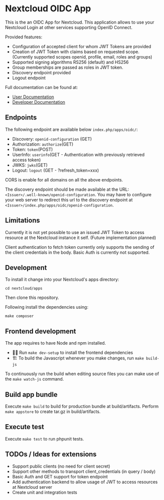 # Nextcloud OIDC App

This is the an OIDC App for Nextcloud. This application allows to use your Nextcloud Login at other services supporting OpenID Connect.

Provided features:

- Configuration of accepted client for whom JWT Tokens are provided
- Creation of JWT Token with claims based on requested scope. (Currently supported scopes openid, profile, email, roles and groups)
- Supported signing algorithms RS256 (default) and HS256
- Group memberships are passed as roles in JWT token.
- Discovery endpoint provided
- Logout endpoint

Full documentation can be found at:

- [User Documentation](https://github.com/H2CK/oidc/wiki#user-documentation)
- [Developer Documentation](https://github.com/H2CK/oidc/wiki#developer-documentation)

## Endpoints

The following endpoint are available below `index.php/apps/oidc/`:

- Discovery: `openid-configuration` (GET)
- Authorization: `authorize`(GET)
- Token: `token`(POST)
- UserInfo: `userinfo`(GET - Authentication with previously retrieved access token)
- JWKS: `jwks`(GET)
- Logout: `logout` (GET - ?refresh_token=xxx)

CORS is enable for all domains on all the above endpoints.

The discovery endpoint should be made available at the URL: `<Issuer>/.well-known/openid-configuration`. You may have to configure your web server to redirect this url to the discovery endpoint at `<Issuer>/index.php/apps/oidc/openid-configuration`.

## Limitations

Currently it is not yet possible to use an issued JWT Token to access resource at the Nextcloud instance it self. (Future implementation planned)

Client authentication to fetch token currently only supports the sending of the client credentials in the body. Basic Auth is currently not supported.

## Development

To install it change into your Nextcloud's apps directory:

    cd nextcloud/apps

Then clone this repository.

Following install the dependencies using:

    make composer

## Frontend development

The app requires to have Node and npm installed.

- 👩‍💻 Run `make dev-setup` to install the frontend dependencies
- 🏗 To build the Javascript whenever you make changes, run `make build-js`

To continuously run the build when editing source files you can make use of the `make watch-js` command.

## Build app bundle

Execute `make build` to build for production bundle at build/artifacts. Perform `make appstore` to create tar.gz in build/artifacts.

## Execute test

Execute `make test` to run phpunit tests.

## TODOs / Ideas for extensions

- Support public clients (no need for client secret)
- Support other methods to transport client_credentials (in query / body)
- Basic Auth and GET support for token endpoint
- Add authentication backend to allow usage of JWT to access resources at Nextcloud server
- Create unit and integration tests
